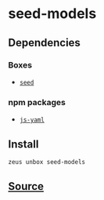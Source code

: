 
seed-models
====================






## Dependencies
### Boxes
* [`seed`](seed.md)
### npm packages
* [`js-yaml`](http://npmjs.com/package/js-yaml)


## Install
```bash
zeus unbox seed-models
```












## [Source](https://github.com/liquidapps-io/zeus-sdk/tree/master/boxes/groups/seeds/seed-models)